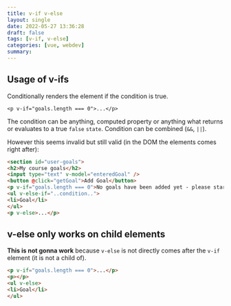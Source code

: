 ```yaml
---
title: v-if v-else
layout: single
date: 2022-05-27 13:36:28
draft: false
tags: [v-if, v-else]
categories: [vue, webdev]
summary:
---
```

## Usage of v-ifs

Conditionally renders the element if the condition is true.


```html{}
<p v-if="goals.length === 0">...</p>
```
The condition can be anything, computed property or anything what returns or evaluates to a true `false` `state`. Condition can be combined (`&&`, `||`).

However this seems invalid but still valid (in the DOM the elements comes right after):


```html
<section id="user-goals">
<h2>My course goals</h2>
<input type="text" v-model="enteredGoal" />
<button @click="getGoal">Add Goal</button>
<p v-if="goals.length === 0">No goals have been added yet - please start adding some!</p>
<ul v-else-if="..condition..">
<li>Goal</li>
</ul>
<p v-else>...</p>
```

## v-else only works on child elements

**This is not gonna work** because `v-else` is not directly comes after the `v-if` element (it is not a child of).

```html
<p v-if="goals.length === 0">...</p>
<p></p>
<ul v-else>
<li>Goal</li>
</ul>
```

